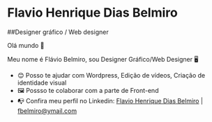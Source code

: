 # Flavio Henrique Dias Belmiro

##Designer gráfico / Web designer

Olá mundo 👋

Meu nome é Flávio Belmiro, sou Designer Gráfico/Web Designer 🖥️

- 😊 Posso te ajudar com Wordpress, Edição de vídeos, Criação de identidade visual
- 🖼️ Possso te colaborar com a parte de Front-end
- 📭 Confira meu perfil no Linkedin: [Flavio Henrique Dias Belmiro](https://www.linkedin.com/in/flaviohenriquedias/) | fbelmiro@ymail.com
